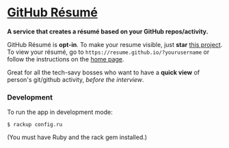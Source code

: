 # [GitHub Résumé](https://resume.github.io/)

**A service that creates a résumé based on your GitHub repos/activity.**

GitHub Résumé is **opt-in**. To make your resume visible, just **star** [this project](https://github.com/resume/resume.github.com). To view your résumé, go to `https://resume.github.io/?yourusername` or follow the instructions on the [home page](https://resume.github.io/).

Great for all the tech-savy bosses who want to have a **quick view** of person's git/github activity, _before the interview_.

### Development

To run the app in development mode:

    $ rackup config.ru

(You must have Ruby and the rack gem installed.)
